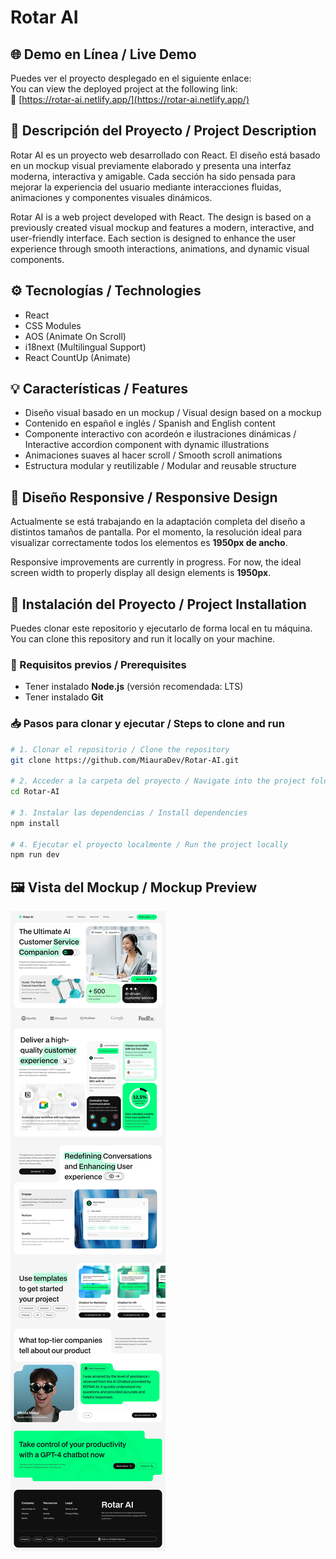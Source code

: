 # Rotar AI 

## 🌐 Demo en Línea / Live Demo  
Puedes ver el proyecto desplegado en el siguiente enlace:  
You can view the deployed project at the following link:  
🔗 [https://rotar-ai.netlify.app/](https://rotar-ai.netlify.app/)

## 📌 Descripción del Proyecto / Project Description
 
Rotar AI es un proyecto web desarrollado con React. El diseño está basado en un mockup visual previamente elaborado y presenta una interfaz moderna, interactiva y amigable. Cada sección ha sido pensada para mejorar la experiencia del usuario mediante interacciones fluidas, animaciones y componentes visuales dinámicos.

Rotar AI is a web project developed with React. The design is based on a previously created visual mockup and features a modern, interactive, and user-friendly interface. Each section is designed to enhance the user experience through smooth interactions, animations, and dynamic visual components.

## ⚙️ Tecnologías / Technologies

- React  
- CSS Modules  
- AOS (Animate On Scroll)  
- i18next (Multilingual Support)  
- React CountUp (Animate) 

## 💡 Características / Features

- Diseño visual basado en un mockup / Visual design based on a mockup  
- Contenido en español e inglés / Spanish and English content  
- Componente interactivo con acordeón e ilustraciones dinámicas / Interactive accordion component with dynamic illustrations  
- Animaciones suaves al hacer scroll / Smooth scroll animations  
- Estructura modular y reutilizable / Modular and reusable structure

## 📱 Diseño Responsive / Responsive Design

Actualmente se está trabajando en la adaptación completa del diseño a distintos tamaños de pantalla. Por el momento, la resolución ideal para visualizar correctamente todos los elementos es **1950px de ancho**.

Responsive improvements are currently in progress. For now, the ideal screen width to properly display all design elements is **1950px**.


## 🚀 Instalación del Proyecto / Project Installation

Puedes clonar este repositorio y ejecutarlo de forma local en tu máquina.  
You can clone this repository and run it locally on your machine.

### 🔧 Requisitos previos / Prerequisites
- Tener instalado **Node.js** (versión recomendada: LTS)
- Tener instalado **Git**

### 📥 Pasos para clonar y ejecutar / Steps to clone and run

```bash
# 1. Clonar el repositorio / Clone the repository
git clone https://github.com/MiauraDev/Rotar-AI.git

# 2. Acceder a la carpeta del proyecto / Navigate into the project folder
cd Rotar-AI

# 3. Instalar las dependencias / Install dependencies
npm install

# 4. Ejecutar el proyecto localmente / Run the project locally
npm run dev
```


## 🖼️ Vista del Mockup / Mockup Preview
![Mockup Rotar AI](public/original-Rotar-AI.png)